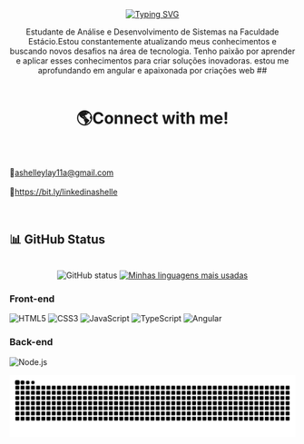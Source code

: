 <div align="center">
  <a href="https://git.io/typing-svg">
    <img src="https://readme-typing-svg.demolab.com?font=Fira+Code&weight=500&size=22&pause=1000&color=FF00F6&center=true&vCenter=true&random=false&width=524&lines=%E2%8A%B9+Welcome+to+my+profile!+%CB%99%E1%B5%95%CB%99+%E2%8A%B9+" alt="Typing SVG">
  </a>
</div>



<p align="center">Estudante de Análise e Desenvolvimento de Sistemas na Faculdade Estácio.Estou constantemente atualizando meus conhecimentos e buscando novos desafios na área de tecnologia. 
 Tenho paixão por aprender e aplicar esses conhecimentos para criar soluções inovadoras. estou me aprofundando em angular e apaixonada por criações web
 ##

<br>
<br>


# <p align="center"> 🌎Connect with me!
<br>

📩ashelleylay11a@gmail.com
<br>
<br>
📍https://bit.ly/linkedinashelle

<br>


## 📊 GitHub Status

<div style="text-align: center;" align="center">
  <br>
  <img src="https://github-readme-stats-git-masterrstaa-rickstaa.vercel.app/api?username=ashelleylay&hide_title=true&show_icons=true&include_all_commits=false&count_private=true&line_height=25&hide=issues&bg_color=000&title_color=FF00F6&text_color=FFF&border_radius=3&border_color=36123c&icon_color=FF00F6&theme=jolly" alt="GitHub status">

  <a href="https://github.com/ashelleylay/github-readme-stats">
    <img src="https://github-readme-stats-git-masterrstaa-rickstaa.vercel.app/api/top-langs/?username=ashelleylay&line_height=10&card_width=290&layout=compact&hide_title=false&count_private=true&langs_count=4&show_icons=true&title_color=FF00F6&hide=html,scss,less&bg_color=000&text_color=8B8B8B&border_radius=3&border_color=561760&count_private=true" alt=" Minhas linguagens mais usadas">
  </a>
</div>


### Front-end
![HTML5](https://img.shields.io/badge/HTML5-E34F26?style=for-the-badge&logo=html5&logoColor=white)
![CSS3](https://img.shields.io/badge/CSS3-1572B6?style=for-the-badge&logo=css3&logoColor=white)
![JavaScript](https://img.shields.io/badge/JavaScript-F7DF1E?style=for-the-badge&logo=javascript&logoColor=black)
![TypeScript](https://img.shields.io/badge/TypeScript-007ACC?style=for-the-badge&logo=typescript&logoColor=white)
![Angular](https://img.shields.io/badge/Angular-DD0031?style=for-the-badge&logo=angular&logoColor=white)

### Back-end
![Node.js](https://img.shields.io/badge/Node.js-339933?style=for-the-badge&logo=node.js&logoColor=white)


<picture align="center">
  <source media="(prefers-color-scheme: dark)" srcset="https://raw.githubusercontent.com/ashelleylay/ashelleylay/output/github-contribution-grid-snake-dark.svg">
  <source media="(prefers-color-scheme: light)" srcset="https://raw.githubusercontent.com/ashelleylay/ashelleyla/output/github-contribution-grid-snake-dark.svg">
  <img align="center" alt="github contribution grid snake animation" src="https://raw.githubusercontent.com/ashelleylay/ashelleylay/output/github-contribution-grid-snake.svg">
</picture>




